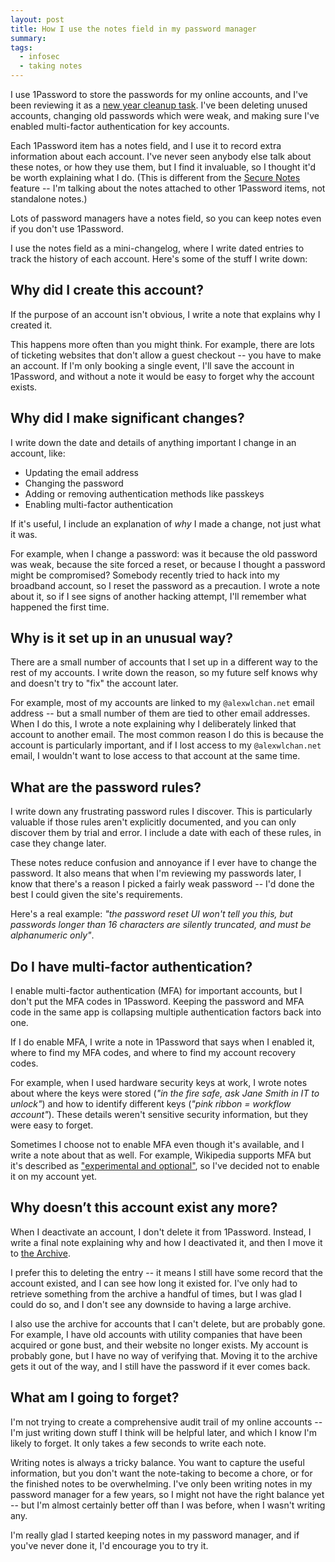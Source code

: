 ```yaml
---
layout: post
title: How I use the notes field in my password manager
summary:
tags:
  - infosec
  - taking notes
---
```

I use 1Password to store the passwords for my online accounts, and I've been reviewing it as a [new year cleanup task](/2015/1password/).
I've been deleting unused accounts, changing old passwords which were weak, and making sure I've enabled multi-factor authentication for key accounts.

Each 1Password item has a notes field, and I use it to record extra information about each account.
I've never seen anybody else talk about these notes, or how they use them, but I find it invaluable, so I thought it'd be worth explaining what I do.
(This is different from the [Secure Notes] feature -- I'm talking about the notes attached to other 1Password items, not standalone notes.)

Lots of password managers have a notes field, so you can keep notes even if you don't use 1Password.

I use the notes field as a mini-changelog, where I write dated entries to track the history of each account.
Here's some of the stuff I write down:

[Secure Notes]: https://1password.com/features/secure-notes/

## Why did I create this account?

If the purpose of an account isn't obvious, I write a note that explains why I created it.

This happens more often than you might think.
For example, there are lots of ticketing websites that don't allow a guest checkout -- you have to make an account.
If I'm only booking a single event, I'll save the account in 1Password, and without a note it would be easy to forget why the account exists.

## Why did I make significant changes?

I write down the date and details of anything important I change in an account, like:

* Updating the email address
* Changing the password
* Adding or removing authentication methods like passkeys
* Enabling multi-factor authentication

If it's useful, I include an explanation of *why* I made a change, not just what it was.

For example, when I change a password: was it because the old password was weak, because the site forced a reset, or because I thought a password might be compromised?
Somebody recently tried to hack into my broadband account, so I reset the password as a precaution.
I wrote a note about it, so if I see signs of another hacking attempt, I'll remember what happened the first time.

## Why is it set up in an unusual way?

There are a small number of accounts that I set up in a different way to the rest of my accounts.
I write down the reason, so my future self knows why and doesn't try to "fix" the account later.

For example, most of my accounts are linked to my `@alexwlchan.net` email address -- but a small number of them are tied to other email addresses.
When I do this, I wrote a note explaining why I deliberately linked that account to another email.
The most common reason I do this is because the account is particularly important, and if I lost access to my `@alexwlchan.net` email, I wouldn't want to lose access to that account at the same time.

## What are the password rules?

I write down any frustrating password rules I discover.
This is particularly valuable if those rules aren't explicitly documented, and you can only discover them by trial and error.
I include a date with each of these rules, in case they change later.

These notes reduce confusion and annoyance if I ever have to change the password.
It also means that when I'm reviewing my passwords later, I know that there's a reason I picked a fairly weak password -- I'd done the best I could given the site's requirements.

Here's a real example: *"the password reset UI won't tell you this, but passwords longer than 16 characters are silently truncated, and must be alphanumeric only"*.

## Do I have multi-factor authentication?

I enable multi-factor authentication (MFA) for important accounts, but I don't put the MFA codes in 1Password.
Keeping the password and MFA code in the same app is collapsing multiple authentication factors back into one.

If I do enable MFA, I write a note in 1Password that says when I enabled it, where to find my MFA codes, and where to find my account recovery codes.

For example, when I used hardware security keys at work, I wrote notes about where the keys were stored (*"in the fire safe, ask Jane Smith in IT to unlock"*) and how to identify different keys (*"pink ribbon = workflow account"*).
These details weren't sensitive security information, but they were easy to forget.

Sometimes I choose not to enable MFA even though it's available, and I write a note about that as well.
For example, Wikipedia supports MFA but it's described as ["experimental and optional"](https://meta.wikimedia.org/wiki/Help:Two-factor_authentication), so I've decided not to enable it on my account yet.


## Why doesn’t this account exist any more?

When I deactivate an account, I don't delete it from 1Password.
Instead, I write a final note explaining why and how I deactivated it, and then I move it to [the Archive](https://blog.1password.com/introducing-archive/).

I prefer this to deleting the entry -- it means I still have some record that the account existed, and I can see how long it existed for.
I've only had to retrieve something from the archive a handful of times, but I was glad I could do so, and I don't see any downside to having a large archive.

I also use the archive for accounts that I can't delete, but are probably gone.
For example, I have old accounts with utility companies that have been acquired or gone bust, and their website no longer exists.
My account is probably gone, but I have no way of verifying that.
Moving it to the archive gets it out of the way, and I still have the password if it ever comes back.

## What am I going to forget?

I'm not trying to create a comprehensive audit trail of my online accounts -- I'm just writing down stuff I think will be helpful later, and which I know I'm likely to forget.
It only takes a few seconds to write each note.

Writing notes is always a tricky balance.
You want to capture the useful information, but you don't want the note-taking to become a chore, or for the finished notes to be overwhelming.
I've only been writing notes in my password manager for a few years, so I might not have the right balance yet -- but I'm almost certainly better off than I was before, when I wasn't writing any.

I'm really glad I started keeping notes in my password manager, and if you've never done it, I'd encourage you to try it.
